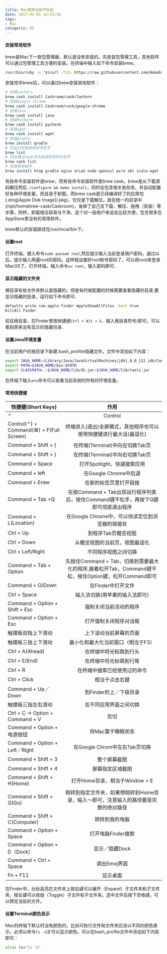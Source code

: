```yaml
---
title: Mac使用与技巧总结
date: 2017-01-01 14:53:36
tags:
- Mac
categoris: OS
---
```


#### 安装常用软件

brew是Mac下一款包管理器，默认是没有安装的。先安装包管理工具，其他软件可以通过包管理工具方便的安装。在终端中输入如下命令安装brew。

<!-- more -->

```Bash
/usr/bin/ruby -e "$(curl -fsSL https://raw.githubusercontent.com/Homebrew/install/master/install)"
```

安装完毕brew后，可以通过brew安装其他软件：

```Bash
# 安装Lantern
brew cask install Caskroom/cask/lantern
# 安装Google Chrome
brew cask install Caskroom/cask/google-chrome
# 安装Java
brew cask install java
# 安装PyCharm
brew cask install pycharm
# 安装wget
brew cask install wget
# 安装gradle
brew install gradle
# 列出已经安装的软件名字
brew list
# 列出通过cask命令安装的软件的名字
brew cask list
# 安装常用软件
brew install htop gradle nginx aria2 node openssl pcre sbt scala wget
```

有些命令安装软件是brew，而有些命令安装软件是brew cask。brew是从下载源码解压然后`./configure && make install`，同时会包含相关依存库。并自动配置好各种环境变量，而且易于卸载。而brew cask是已经编译好了的应用包(.dmg[Apple Disk Image]/.pkg)，仅仅是下载解压，放在统一的目录中(/opt/homebrew-cask/Caskroom)，省掉了自己去下载、解压、拖拽（安装）等步骤，同样，卸载相当容易与干净。这个对一般用户来说会比较方便，包含很多在AppStore里没有的常用软件。

brew默认的安装路径在/usr/local/bin下。

#### 设置root

打开终端，键入命令`sudo passwd root`,然后提示输入当前登录用户密码，通过以后，提示输入两遍root的密码。这样就设置好root帐号密码了，可以用root来登录MacOS了。打开终端，输入命令`su root`，输入密码即可．

#### 显示隐藏的文件夹

根目录有些文件夹默认是隐藏的，但是有时候配置的时候需要查看隐藏的目录,要显示隐藏的目录，运行如下命令即可．

```Bash
defaults write com.apple.finder AppleShowAllFiles -bool true
KillAll Finder
```

前往根目录，在Finder里按快捷键`Ctrl + Alt + G`．输入根目录符号/即可，可以看到原来没有显示的隐藏目录．

#### 设置Java环境变量

在当前用户的根目录下新建.bash_profiile隐藏文件。文件中添加如下内容：

```Bash
export JAVA_HOME=/Library/Java/JavaVirtualMachines/jdk1.8.0_112.jdk/Contents/Home #jdk安装路径   
export PATH=$JAVA_HOME/bin:$PATH 
export CLASSPATH=.:$JAVA_HOME/lib/dt.jar:$JAVA_HOME/lib/tools.jar
```

在终端下输入`env`命令可以查看当前系统的所有的环境变量。

#### 常用快捷键

| 快捷键(Short Keys)  | 作用  |
| ----------------- |:-------------:|
| ⌃ | Control |
| Control(⌃) + Command(⌘) + F(Full Screen)  | 终端进入(退出)全屏模式，其他程序也可以使用快捷键进行最大话(最适化) |
| Command + Shift + { | 在终端(Terminal)中向左切换Tab页 |
| Command + Shift + } | 在终端(Terminal)中向右切换Tab页 |
| Command + Space | 打开Spotlight，快速搜索应用 |
| Command + left | 在Google Chrome中后退 |
| Command + Enter | 在新的标签页里打开链接 |
| Command + Tab +Q | 在按Command + Tab出现运行程序列表后，按住Command键不松手，再按下Q键即可彻底退出程序 |
| Command + L(Location) | 在Google Chrome中，可以快读定位到浏览器的链接处 |
| Ctrl + Up | 到程序Tab页概览视图 |
| Ctrl + Down | 从概览视图的当前页，视图最适化 |
| Ctrl + Left/Right | 不同程序视图之间切换 |
| Command + Tab + Option | 先按住Command + Tab，切换到需要最大化的程序,接着松开Tab，Command键不松，按住Option键，松开Command即可 |
| Command + O/Down | 在Finder中打开文件 |
| Ctrl + Space | 输入法切换(用苹果的输入法即可) |
| Command + Option + Shift + Esc | 强制关闭当前活动的程序 |
| Command + Option + Esc | 打开强制关闭程序对话框 |
| 触摸板双指上下滑动 | 上下滚动当前屏幕的页面 |
| 触摸板三指上下滑动 | 最小化和最大化当前窗口（相当于F3） |
| Ctrl + A(Ahead) | 在终端中将光标跳到行头 |
| Ctrl + E(End) | 在终端中将光标跳到行尾 |
| Ctrl + R | 在终端中搜索已经使用过的命令 |
| Ctrl + Click | 相当于点击右键 |
| Command + Up／Down | 到Finder的上／下级目录 |
| 触摸板三指左右滑动 | 在不同应用界面之间切换 |
| Ctrl + C -> Option + Command + V | 剪切 |
| Command + Option + 电源按钮 | 将Mac置于睡眠状态 |
| Command + Option + Left／Right | 在Google Chrom中左右Tab页切换 |
| Command + Shift + 3 | 整个屏幕截图 |
| Command + Shift + 4 | 屏幕指定区域截图 |
| Command + Shift + H(Home) | 打开Home目录，相当于Window + E |
| Command + Shift + G(Go) | 跳转到指定文件夹，如果想跳转到Home目录，输入～即可，注意输入的路径要是完整的绝对路径 |
| Command + Shift + C(Computer) | 跳转到我的电脑 |
| Command + Option + Space | 打开电脑Finder搜索 |
| Command + Option + D（Dock） | 显示／隐藏Dock |
| Command + Ctrl + Space | 调出Emoj界面 |
| Fn + F11 | 显示桌面 | 

在Finder中，光标高亮在文件夹上按右键可以展开（Expand）子文件夹和子文件夹，按左键可以收拢（Toggle）子文件和子文件夹。选中文件后按下空格键，可以预览当前的文件。 


#### 设置Terminal颜色显示

Mac的终端下默认时没有颜色的，比如可执行文件和文件夹应该以不同的颜色表示。必须以命令`ls -G`才可以显示颜色。可以在bash_profile文件中添加如下内容即可：

```Bash
alias ls="ls -G"
```